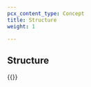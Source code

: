 ```yaml
---
pcx_content_type: Concept
title: Structure
weight: 1

---
```


## Structure

{{<directory-listing>}}

